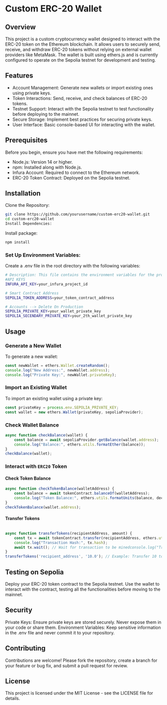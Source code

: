 # Custom ERC-20 Wallet
## Overview
This project is a custom cryptocurrency wallet designed to interact with the ERC-20 token on the Ethereum blockchain. It allows users to securely send, receive, and withdraw ERC-20 tokens without relying on external wallet providers like MetaMask. The wallet is built using ethers.js and is currently configured to operate on the Sepolia testnet for development and testing.

## Features
- Account Management: Generate new wallets or import existing ones using private keys.
- Token Interactions: Send, receive, and check balances of ERC-20 tokens.
- Testnet Support: Interact with the Sepolia testnet to test functionality before deploying to the mainnet.
- Secure Storage: Implement best practices for securing private keys.
- User Interface: Basic console-based UI for interacting with the wallet.

## Prerequisites
Before you begin, ensure you have met the following requirements:

- Node.js: Version 14 or higher.
- npm: Installed along with Node.js.
- Infura Account: Required to connect to the Ethereum network.
- ERC-20 Token Contract: Deployed on the Sepolia testnet.

## Installation
Clone the Repository:

```bash
git clone https://github.com/yourusername/custom-erc20-wallet.git
cd custom-erc20-wallet
Install Dependencies:
```

Install package:
```bash
npm install
```
### Set Up Environment Variables:
Create a .env file in the root directory with the following variables:

```bash
# Description: This file contains the environment variables for the project
#API KEYS
INFURA_API_KEY=your_infura_project_id

# Smart Contract Address
SEPOLIA_TOKEN_ADDRESS=your_token_contract_address

# Accounts --> Delete On Production
SEPOLIA_PRIVATE_KEY=your_wallet_private_key
SEPOLIA_SECENDARY_PRIVATE_KEY=your_2th_wallet_private_key
```

## Usage

### Generate a New Wallet
To generate a new wallet:

```javascript
const newWallet = ethers.Wallet.createRandom();
console.log("New Address:", newWallet.address);
console.log("Private Key:", newWallet.privateKey);
```
### Import an Existing Wallet
To import an existing wallet using a private key:

```javascript
const privateKey = process.env.SEPOLIA_PRIVATE_KEY;
const wallet = new ethers.Wallet(privateKey, sepoliaProvider);
```

### Check Wallet Balance
```javascript
async function checkBalance(wallet) {
    const balance = await sepoliaProvider.getBalance(wallet.address);
    console.log("Balance:", ethers.utils.formatEther(balance));
}
checkBalance(wallet);
```

### Interact with `ERC20` Token
#### Check Token Balance
```javascript
async function checkTokenBalance(walletAddress) {
    const balance = await tokenContract.balanceOf(walletAddress);
    console.log("Token Balance:", ethers.utils.formatUnits(balance, decimals));
}
checkTokenBalance(wallet.address);
```

#### Transfer Tokens
```javascript

async function transferTokens(recipientAddress, amount) {
    const tx = await tokenContract.transfer(recipientAddress, ethers.utils.parseUnits(amount, decimals));
    console.log("Transaction Hash:", tx.hash);
    await tx.wait(); // Wait for transaction to be minedconsole.log("Transfer Complete");
}
transferTokens('recipient_address', '10.0'); // Example: Transfer 10 tokens
```
## Testing on Sepolia
Deploy your ERC-20 token contract to the Sepolia testnet.
Use the wallet to interact with the contract, testing all the functionalities before moving to the mainnet.

## Security
Private Keys: Ensure private keys are stored securely. Never expose them in your code or share them.
Environment Variables: Keep sensitive information in the .env file and never commit it to your repository.

## Contributing
Contributions are welcome! Please fork the repository, create a branch for your feature or bug fix, and submit a pull request for review.

## License
This project is licensed under the MIT License - see the LICENSE file for details.

